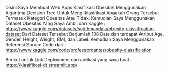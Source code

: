 Disini Saya Membuat Web Apps Klasifikasi Obesitas Menggunakan Algoritma Decision Tree Untuk Meng-klasifikasi Apaakah Orang Tersebut Termasuk Kategori Obesitas Atau Tidak. Kemudian Saya Menggunakan Dataset Obesitas Yang Saya Ambil dari Kaggle : https://www.kaggle.com/datasets/sujithmandala/obesity-classification-dataset Dari Dataset Tersebut Berjumlah 108 Data dan terdapat Atribut Age, Gender, Height, Weight, BMI, dan Label. 
Kemudian Saya Menggunakan Referensi Soruce Code dari : https://www.kaggle.com/code/professordantez/obesity-classification

Berikut untuk Link Deployment dari aplikasi yang saya buat : https://klasifikasi-dt.streamlit.app/
